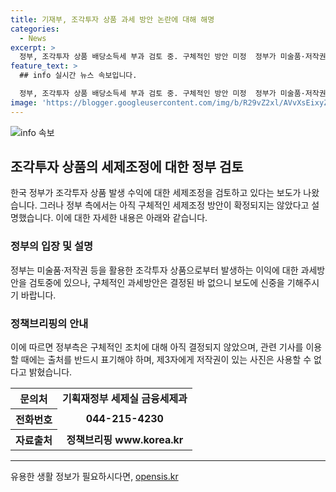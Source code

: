 ```yaml
---
title: 기재부, 조각투자 상품 과세 방안 논란에 대해 해명
categories:
  - News
excerpt: >
  정부, 조각투자 상품 배당소득세 부과 검토 중. 구체적인 방안 미정  정부가 미술품·저작권을 활용한 조각투자 상품의 이익에 대한 과세방안 검토 중이라고 제하에서 보도했다. 그러나 기재부는 구체적인 과세방안이 결정되지 않았으며, 보도 시 신중을 기해 달라고 요청했다. (문의 : 기획재정부 세제실 금융세제과 0442154230) [출처: 정책브리핑 www.korea.kr]
feature_text: >
  ## info 실시간 뉴스 속보입니다.

  정부, 조각투자 상품 배당소득세 부과 검토 중. 구체적인 방안 미정  정부가 미술품·저작권을 활용한 조각투자 상품의 이익에 대한 과세방안 검토 중이라고 제하에서 보도했다. 그러나 기재부는 구체적인 과세방안이 결정되지 않았으며, 보도 시 신중을 기해 달라고 요청했다. (문의 : 기획재정부 세제실 금융세제과 0442154230) [출처: 정책브리핑 www.korea.kr]
image: 'https://blogger.googleusercontent.com/img/b/R29vZ2xl/AVvXsEixyZcFfHzMRdzZMjFBmAUKJYCLCGyLL1o632UiGVXcaFdKo_bkvkuCioo0uUKlGfBVcT3P84aROyZIXSBEx3Aw5nCQ3pTgDom1WDC4m8eifvWiAmWEEVb4x6G_l8C0QH225ldMjyaFvpxGEBGNO37VmDTDMHGhJPq73UglMfDca1-0aw/s1600/blogspot.png'
---
```


<p><img src="https://blogger.googleusercontent.com/img/b/R29vZ2xl/AVvXsEixyZcFfHzMRdzZMjFBmAUKJYCLCGyLL1o632UiGVXcaFdKo_bkvkuCioo0uUKlGfBVcT3P84aROyZIXSBEx3Aw5nCQ3pTgDom1WDC4m8eifvWiAmWEEVb4x6G_l8C0QH225ldMjyaFvpxGEBGNO37VmDTDMHGhJPq73UglMfDca1-0aw/s1600/blogspot.png" alt="info 속보" /></p>

<h2 data-ke-size="size26">조각투자 상품의 세제조정에 대한 정부 검토</h2>

<p data-ke-size="size16">한국 정부가 조각투자 상품 발생 수익에 대한 세제조정을 검토하고 있다는 보도가 나왔습니다. 그러나 정부 측에서는 아직 구체적인 세제조정 방안이 확정되지는 않았다고 설명했습니다. 이에 대한 자세한 내용은 아래와 같습니다.</p>

<h3>정부의 입장 및 설명</h3>

<p data-ke-size="size16">정부는 미술품·저작권 등을 활용한 조각투자 상품으로부터 발생하는 이익에 대한 과세방안을 검토중에 있으나, 구체적인 과세방안은 결정된 바 없으니 보도에 신중을 기해주시기 바랍니다.</p>

<h3>정책브리핑의 안내</h3>

<p data-ke-size="size16">이에 따르면 정부측은 구체적인 조치에 대해 아직 결정되지 않았으며, 관련 기사를 이용할 때에는 출처를 반드시 표기해야 하며, 제3자에게 저작권이 있는 사진은 사용할 수 없다고 밝혔습니다.</p>

<table>
    <tr>
        <th>문의처</th>
        <td style="text-align: center; height: 17px;"><b>기획재정부 세제실 금융세제과</b></td>
    </tr>
    <tr>
        <th>전화번호</th>
        <td style="text-align: center; height: 17px;"><b>044-215-4230</b></td>
    </tr>
    <tr>
        <th>자료출처</th>
        <td style="text-align: center; height: 17px;"><b>정책브리핑 www.korea.kr</b></td>
    </tr>
</table>

<p><hr></p>
유용한 생활 정보가 필요하시다면, <a href="https://opensis.kr" rel="dofollow">opensis.kr</a>


